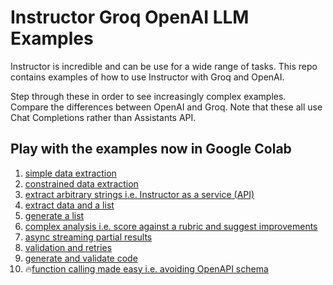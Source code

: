 # Instructor Groq OpenAI LLM Examples
Instructor is incredible and can be use for a wide range of tasks. This repo contains examples of how to use Instructor with Groq and OpenAI.

Step through these in order to see increasingly complex examples. Compare the differences between OpenAI and Groq. Note that these all use Chat Completions rather than Assistants API.

## Play with the examples now in Google Colab

1. [simple data extraction](https://colab.research.google.com/github/pgahq/instructor-groq-openai-llm-examples/blob/main/examples/simple_data_extraction.ipynb)
2. [constrained data extraction](https://colab.research.google.com/github/pgahq/instructor-groq-openai-llm-examples/blob/main/examples/constrained_data_extraction.ipynb)
3. [extract arbitrary strings i.e. Instructor as a service (API)](https://colab.research.google.com/github/pgahq/instructor-groq-openai-llm-examples/blob/main/examples/extract_arbitrary_strings.ipynb)
4. [extract data and a list](https://colab.research.google.com/github/pgahq/instructor-groq-openai-llm-examples/blob/main/examples/extract_data_and_list.ipynb)  
5. [generate a list](https://colab.research.google.com/github/pgahq/instructor-groq-openai-llm-examples/blob/main/examples/generate_list.ipynb)  
6. [complex analysis i.e. score against a rubric and suggest improvements](https://colab.research.google.com/github/pgahq/instructor-groq-openai-llm-examples/blob/main/examples/complex_analysis.ipynb)
7. [async streaming partial results](https://colab.research.google.com/github/pgahq/instructor-groq-openai-llm-examples/blob/main/examples/async_streaming_partial_results.ipynb)  
8. [validation and retries](https://colab.research.google.com/github/pgahq/instructor-groq-openai-llm-examples/blob/main/examples/validation_and_retries.ipynb)  
9. [generate and validate code](https://colab.research.google.com/github/pgahq/instructor-groq-openai-llm-examples/blob/main/examples/generate_and_validate_code.ipynb)  
10. 🔥[function calling made easy i.e. avoiding OpenAPI schema](https://colab.research.google.com/github/pgahq/instructor-groq-openai-llm-examples/blob/main/examples/function_calling_made_easy.ipynb)
